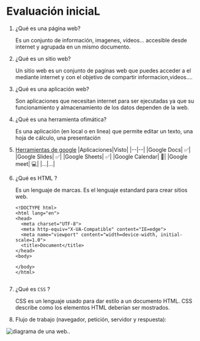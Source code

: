 # Evaluación iniciaL
1. ¿Qué es una página web?

   Es un conjunto de información, imagenes, videos... accesible desde internet y agrupada en un mismo documento.

2. ¿Qué es un sitio web?

   Un sitio web es un conjunto de paginas web que puedes acceder a el mediante internet y con el objetivo de compartir informacion,videos.... 

3. ¿Qué es una aplicación web?

   Son aplicaciones que necesitan internet para ser ejecutadas ya que su funcionamiento y almacenamiento de los datos dependen de la web.

4. ¿Qué es una herramienta ofimática?

    Es una aplicación (en local o en linea) que permite editar un texto, una hoja de cálculo, una
    presentación

5. [Herramientas de google](google.com/intl/es-419/chrome/browser-tools/)
    |Aplicaciones|Visto|
    |--|--|
    |Google Docs| ✅|
    |Google Slides| ✅|
    |Google Sheets| ✅|
    |Google Calendar| 📆|
    |Google meet| 💻|
    |...|...|
  
6. ¿Qué es HTML ?

    Es un lenguaje de marcas. Es el lenguaje estandard para crear sitios web.
    ```
    <!DOCTYPE html>
    <html lang="en">
    <head>
      <meta charset="UTF-8">
      <meta http-equiv="X-UA-Compatible" content="IE=edge">
      <meta name="viewport" content="width=device-width, initial-scale=1.0">
      <title>Document</title>
    </head>
    <body>
    
    </body>
    </html>

   
7. ¿Qué es `CSS` ?

    CSS es un lenguaje usado para dar estilo a un documento HTML. CSS describe como los
    elementos HTML deberían ser mostrados.
  
8. Flujo de trabajo (navegador, petición, servidor y respuesta):

  ![diagrama de una web.](https://camo.githubusercontent.com/4dc59108a963885608fb0b126e7a65f04f7e59d8eec09c2e653da2435f4ecc2b/68747470733a2f2f66702e6a6f7365646f6d696e676f2e6f72672f69617767732f7530312f696d672f64735f70726f636573735f7374617469632e706e67).


